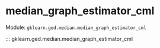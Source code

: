 # median_graph_estimator_cml

Module: `gklearn.ged.median.median_graph_estimator_cml`

::: gklearn.ged.median.median_graph_estimator_cml
